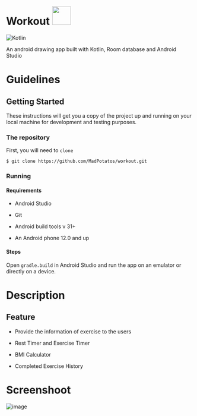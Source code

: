 # Workout <img src ="https://user-images.githubusercontent.com/83566086/193403629-21ed5e40-01eb-4760-bcf8-d5486568431a.jpg" width="50" height="50">


![Kotlin](https://img.shields.io/badge/kotlin-%230095D5.svg?style=for-the-badge&logo=kotlin&logoColor=white)


An android drawing app built with Kotlin, Room database and Android Studio

# Guidelines

## Getting Started

These instructions will get you a copy of the project up and running on your local machine for development and testing purposes.

### The repository

First, you will need to `clone`

```
$ git clone https://github.com/MadPotatos/workout.git
```

### Running
####  Requirements
- Android Studio

- Git

- Android build tools v 31+

- An Android phone 12.0 and up

####  Steps
Open `gradle.build` in Android Studio and run the app on an emulator or directly on a device.

#  Description
## Feature
- Provide the information of exercise to the users

- Rest Timer and Exercise Timer

- BMI Calculator

- Completed Exercise History

# Screenshoot

![image](https://user-images.githubusercontent.com/83566086/193403855-cf34ae0e-8e84-45fc-93a7-f5b382f33d1a.png)

